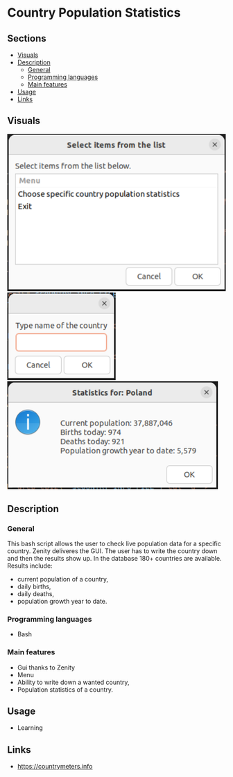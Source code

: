 # Country Population Statistics
## Sections

 - [Visuals](#visuals)
 - [Description](#description)
	 - [General](#general)
	 - [Programming languages](#programming-languages)
	 - [Main features](#main-features)
 - [Usage](#usage)
 - [Links](#links)

## Visuals

![screenshot](screenshots/menu_view.PNG) <br>
![screenshot](screenshots/type_view.PNG) <br>
![screenshot](screenshots/results_view.PNG)


## Description

### General

This bash script allows the user to check live population data for a specific country. Zenity deliveres the GUI. The user has to write the country down and then the results show up.
In the database 180+ countries are available. Results include:
 - current population of a country, 
 - daily births,
 - daily deaths,
 - population growth year to date. <br>

### Programming languages

 - Bash

### Main features

- Gui thanks to Zenity
- Menu
- Ability to write down a wanted country,
- Population statistics of a country.


## Usage

 - Learning 

## Links
 - https://countrymeters.info
